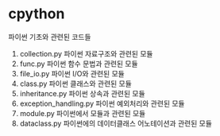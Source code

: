 # cpython
파이썬 기초와 관련된 코드들
1. collection.py
   파이썬 자료구조와 관련된 모듈
2. func.py
   파이썬 함수 문법과 관련된 모듈
3. file_io.py
   파이썬 I/O와 관련된 모듈
4. class.py
   파이썬 클래스와 관련된 모듈
5. inheritance.py
   파이썬 상속과 관련된 모듈
6. exception_handling.py
   파이썬 예외처리와 관련된 모듈
7. module.py
   파이썬에서 모듈과 관련된 모듈
8. dataclass.py
   파이썬에의 데이터클래스 어노테이션과 관련된 모듈

